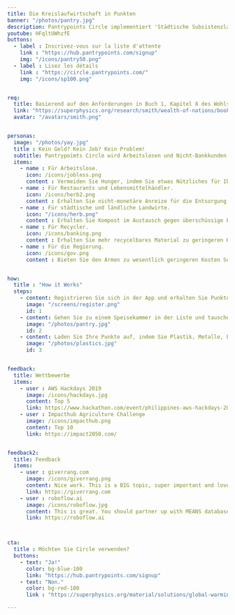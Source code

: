 ```yaml
---
title: Die Kreislaufwirtschaft in Punkten
banner: "/photos/pantry.jpg"
description: Pantrypoints Circle implementiert 'Städtische Subsistenzlandwirtschaft' und 'Lebensmittelrettung', um die wahre Kreislaufwirtschaft zu verwirklichen
youtube: HFqltUWhzfE
buttons:
  - label : Inscrivez-vous sur la liste d'attente
    link : "https://hub.pantrypoints.com/signup"
    img: "/icons/pantry50.png"
  - label : Lisez les détails
    link : "https://circle.pantrypoints.com/"
    img: "/icons/sp100.png"


req:
  title: Basierend auf den Anforderungen in Buch 1, Kapitel 8 des Wohlstands der Nationen von Adam Smith
  link: "https://superphysics.org/research/smith/wealth-of-nations/book-1/chapter-8d"
  avatar: "/avatars/smith.png"


personas:
  image: "/photos/yay.jpg"
  title : Kein Geld? Kein Job? Kein Problem! 
  subtitle: Pantrypoimts Circle wird Arbeitslosen und Nicht-Bankkunden helfen, über ihre lokale Gemeinschaft Zugang zu Nahrung zu erhalten
  items:
    - name : Für Arbeitslose. 
      icon: /icons/jobless.png
      content : Vermeiden Sie Hunger, indem Sie etwas Nützliches für Ihre Gemeinschaft tun
    - name : Für Restaurants und Lebensmittelhändler. 
      icon: /icons/herb2.png
      content : Erhalten Sie nicht-monetäre Anreize für die Entsorgung von Lebensmittelabfällen
    - name : Für städtische und ländliche Landwirte. 
      icon: "/icons/herb.png"
      content : Erhalten Sie Kompost im Austausch gegen überschüssige Ernte
    - name : Für Recycler. 
      icon: /icons/banking.png
      content : Erhalten Sie mehr recycelbares Material zu geringeren Kosten
    - name : Für die Regierung. 
      icon: /icons/gov.png
      content : Bieten Sie den Armen zu wesentlich geringeren Kosten Sozialleistungen und erhalten Sie schnell aktualisierte Daten


how:
  title : "How it Works"  
  steps:
    - content: Registrieren Sie sich in der App und erhalten Sie Punkte
      image: "/screens/register.png"
      id: 1
    - content: Gehen Sie zu einem Speisekammer in der Liste und tauschen Sie Ihre Punkte in Lebensmittel um
      image: "/photos/pantry.jpg"
      id: 2
    - content: Laden Sie Ihre Punkte auf, indem Sie Plastik, Metalle, Flaschen oder Kompost mitbringen
      image: "/photos/plastics.jpg"
      id: 3


feedback:
  title: Wettbewerbe
  items:
    - user : AWS Hackdays 2019
      image: /icons/hackdays.jpg
      content: Top 5
      link: https://www.hackathon.com/event/philippines-aws-hackdays-2019--lets-hack-for-good-5c4a9262187a8c0004fa3d05
    - user : Impacthub Agriculture Challenge
      image: /icons/impacthub.png
      content: Top 10
      link: https://impact2050.com/


feedback2:
  title: Feedback
  items:
    - user : giverrang.com
      image: /icons/giverrang.png
      content: Nice work. This is a BIG topic, super important and love that you're tackling it. I'm on the same wavelength.
      link: https://giverrang.com
    - user : roboflow.ai
      image: /icons/roboflow.jpg
      content: This is great. You should partner up with MEANS database which does something similar with food pantries.
      link: https://roboflow.ai 



cta:
  title : Möchten Sie Circle verwenden?
  buttons:
    - text: "Ja!"
      color: bg-blue-100
      link: "https://hub.pantrypoints.com/signup"
    - text: "Non."
      color: bg-red-100    
      link : "https://superphysics.org/material/solutions/global-warming/"

---
```


